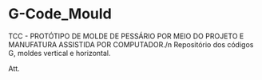 # G-Code_Mould

TCC - PROTÓTIPO DE MOLDE DE PESSÁRIO POR MEIO DO PROJETO E MANUFATURA ASSISTIDA POR COMPUTADOR./n
Repositório dos códigos G, moldes vertical e horizontal.

Att.

